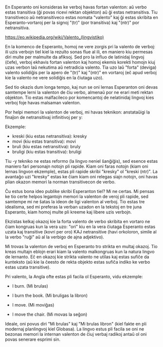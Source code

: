 En Esperanto oni konsideras ke verboj havas fortan valenton: aŭ verbo estas transitiva (ĝi povas ricevi rektan objekton) aŭ ĝi estas netransitiva. Tiu transitiveco aŭ netransitiveco estas nomata "valento" kaj ĝi estas skribita en Esperanto-vortaroj per la signoj "(tr)" (por transitiva) kaj "(ntr)" por netransitiva.

https://eo.wikipedia.org/wiki/Valento_(lingvistiko)

En la komenco de Esperanto, homoj ne vere zorgis pri la valento de verboj: ili uzis verbojn tiel kiel la rezulto sonas flue al ili, en maniero kiu permesas diri multe per malmulte da afiksoj. Sed pro la influo de latinidaj lingvoj (ĉefe), verboj ekhavis fortan valenton kaj homoj ekemis korekti homojn kiuj uzas verbon laŭ nekutima aŭ netradicia valento. Tia uzo laŭ "forta" (deviga) valento solidiĝis per la apero de "(tr)" kaj "(ntr)" en vortaroj (eĉ apud verboj kie la valento ne vere solidiĝis en la ĉiutaga uzo).

Sed tio okazis dum longa tempo, kaj nun se oni lernas Esperanton oni devas samtempe lerni la valenton de ĉiu verbo, almenaŭ por ne erari meti rektan objekton. Tio estas malfacileco por komencantoj de nelatinidaj lingvoj kies verboj foje havas malsaman valenton.

Por helpi memori la valenton de verboj, mi havas teknikon: anstataŭigi la finaĵon de netransitivaj infinitivoj per y:

Ekzemple:

- kreski (kiu estas netransitiva): kresky
- movi (kiu estas transitiva): movi
- bruli (kiu estas netransitiva): bruly
- bruligi (kiu estas transitiva): bruligi

Tiu -y tekniko ne estas reformo (la lingvo neniel ŝanĝiĝis), sed esence estas maniero fari personajn notojn pli rapide. Kiam oni faras notojn (kiam oni lernas lingvon ekzemple), estas pli rapide skribi "kresky" ol "kreski (ntr)". La avantaĝo uzi "kresky" estas ke ĉiam kiam oni relegas siajn notojn, oni havas plian okazon memori la norman transitivecon de verbo.

Ĉu estus bona ideo publike skribi Esperanton tiel? Mi ne certas. Mi pensas ke tio certe helpos legantojn memori la valenton de veroj pli rapide, sed samtempe mi ne ŝatas la ideon de ligi valenton al verboj. Tio estas tre idealisma, sed mi preferas la verban uzadon en la tekstoj en tre juna Esperanto, kiam homoj multe pli kreeme kaj libere uzis verbojn.

Ekzistas kelkaj okazoj kie la forta valento de verbo skribita en vortaro ne ĉiam kongruas kun la vera uzo: "ori" kiu en la vera ĉiutaga Esperanto estas uzata kaj transitive (kovri per oro) KAJ netransitive (havi orkoloron, simile al la verbo "ruĝi" aŭ al la verbigo de ajna adjektivo).

Mi trovas la valenton de verboj en Esperanto tro strikta en multaj okazoj. Tio kreas multajn eblojn erari kiam la valento malkongruas kun la natura lingvo de lernanto. Eĉ en okazoj kie strikta valento ne utilas kaj estas sufiĉe da kunteksto (aŭ kie la ĉeesto de rekta objekto estas sufiĉa indiko ke verbo estas uzata transitive).

Pri valento, la Angla ofte estas pli facila ol Esperanto, vidu ekzemple:

- I burn. (Mi brulas)
- I burn the book. (Mi bruligas la libron)

- I move. (Mi moviĝas)
- I move the chair. (Mi movas la seĝon)

Ideale, oni povus diri "Mi brulas" kaj "Mi brulas libron" (kiel fakte en pli modernaj planlingvoj kiel Globasa). La lingvo estus pli facila se oni ne bezonas memori la internan valenton de ĉiuj verbaj radikoj antaŭ ol oni povas senerare esprimi sin.